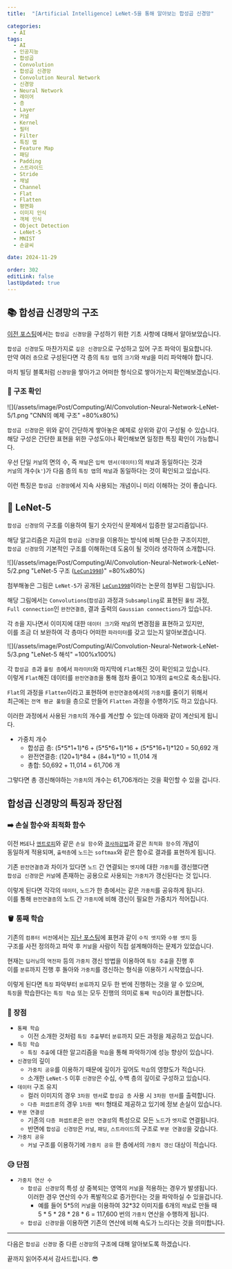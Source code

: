 ```yaml
---
title:  "[Artificial Intelligence] LeNet-5을 통해 알아보는 합성곱 신경망"

categories:
  - AI
tags:
  - AI
  - 인공지능
  - 합성곱
  - Convolution
  - 합성곱 신경망
  - Convolution Neural Network
  - 신경망
  - Neural Network
  - 레이어
  - 층
  - Layer
  - 커널
  - Kernel
  - 필터
  - Filter
  - 특징 맵
  - Feature Map
  - 패딩
  - Padding
  - 스트라이드
  - Stride
  - 채널
  - Channel
  - Flat
  - Flatten
  - 평면화
  - 이미지 인식
  - 객체 인식
  - Object Detection
  - LeNet-5
  - MNIST
  - 손글씨

date: 2024-11-29

order: 302
editLink: false
lastUpdated: true
---
```

## 📚 합성곱 신경망의 구조
[이전 포스팅](/posts/Computing/AI/Convolution-Neural-Network-Intro)에서는 `합성곱 신경망`을 구성하기 위한 기초 사항에 대해서 알아보았습니다.  

`합성곱 신경망`도 마찬가지로 `깊은 신경망`으로 구성하고 있어 구조 파악이 필요합니다.  
만약 여러 `층`으로 구성된다면 각 층의 `특징 맵`의 `크기`와 `채널`을 미리 파악해야 합니다.

마치 빌딩 블록처럼 `신경망`을 쌓아가고 어떠한 형식으로 쌓아가는지 확인해보겠습니다.

### 📕 구조 확인
![](/assets/image/Post/Computing/AI/Convolution-Neural-Network-LeNet-5/1.png "CNN의 예제 구조" =80%x80%)

`합성곱 신경망`은 위와 같이 간단하게 쌓아놓은 예제로 상위와 같이 구성될 수 있습니다.  
해당 구성은 간단한 표현을 위한 구성도이나 확인해보면 일정한 특징 확인이 가능합니다.

우선 단일 `커널`의 면의 수, 즉 `채널`은 `입력 텐서(데이터)`의 `채널`과 동일하다는 것과  
`커널`의 개수(`k'`)가 다음 층의 `특징 맵`의 `채널`과 동일하다는 것이 확인되고 있습니다.

이런 특징은 `합성곱 신경망`에서 지속 사용되는 개념이니 미리 이해하는 것이 좋습니다.

## 💫 LeNet-5
`합성곱 신경망`의 구조를 이용하여 필기 숫자인식 문제에서 입증한 알고리즘입니다.

해당 알고리즘은 지금의 `합성곱 신경망`을 이용하는 방식에 비해 단순한 구조이지만,  
`합성곱 신경망`의 기본적인 구조를 이해하는데 도움이 될 것이라 생각하여 소개합니다.

![](/assets/image/Post/Computing/AI/Convolution-Neural-Network-LeNet-5/2.png "LeNet-5 구조 ([`LeCun1998`](http://vision.stanford.edu/cs598_spring07/papers/Lecun98.pdf))" =80%x80%)

첨부해놓은 그림은 `LeNet-5`가 공개된 [`LeCun1998`](http://vision.stanford.edu/cs598_spring07/papers/Lecun98.pdf)이라는 논문의 첨부된 그림입니다.

해당 그림에서는 `Convolutions`(`합성곱`) 과정과 `Subsampling`로 표현된 `풀링` 과정,  
`Full connection`인 `완전연결층`, 결과 출력의 `Gaussian connections`가 있습니다.

각 `층`을 지나면서 이미지에 대한 `데이터 크기`와 `채널`의 변경점을 표현하고 있지만,  
이를 조금 더 보완하여 각 층마다 어떠한 `파라미터`를 갖고 있는지 알아보겠습니다.

![](/assets/image/Post/Computing/AI/Convolution-Neural-Network-LeNet-5/3.png "LeNet-5 해석" =100%x100%)

각 `합성곱 층`과 `풀링 층`에서 `파라미터`와 마지막에 `Flat`해진 것이 확인되고 있습니다.  
이렇게 `Flat`해진 데이터를 `완전연결층`을 통해 점차 줄이고 10개의 `출력`으로 축소됩니다.

`Flat`의 과정을 `Flatten`이라고 표현하며 `완전연결층`에서의 `가중치`를 줄이기 위해서  
최근에는 `전역 평균 풀링`을 층으로 만들어 `Flatten` 과정을 수행하기도 하고 있습니다.

이러한 과정에서 사용된 `가중치`의 개수를 계산할 수 있는데 아래와 같이 계산되게 됩니다.

- 가중치 개수
  - 합성곱 층: (5\*5\*1+1)\*6 + (5\*5\*6+1)*16 + (5\*5\*16+1)\*120 = 50,692 개
  - 완전연결층: (120+1)\*84 + (84+1)\*10 = 11,014 개
  - 총합: 50,692 + 11,014 = 61,706 개

그렇다면 총 갱신해야하는 `가중치`의 개수는 61,706개라는 것을 확인할 수 있을 겁니다.

## 합성곱 신경망의 특징과 장단점
### ➡️ 손실 함수와 최적화 함수
이전 `MSE`나 [`엔트로피`](/posts/Computing/AI/Cross-entropy)와 같은 `손실 함수`와 [`경사하강법`](/posts/Computing/AI/Gradient-descent)과 같은 `최적화 함수`의 개념이  
동일하게 적용되며, `출력층`에 `노드`는 `softmax`와 같은 함수로 결과를 표현하게 됩니다.

기존 `완전연결층`과 차이가 있다면 `노드` 간 연결되는 `엣지`에 대한 `가중치`를 갱신했다면  
`합성곱 신경망`은 `커널`에 존재하는 공용으로 사용되는 `가중치`가 갱신된다는 것 입니다.

이렇게 된다면 각각의 `데이터`, `노드`가 한 층에서는 같은 `가중치`를 공유하게 됩니다.  
이를 통해 `완전연결층`의 노드 간 `가중치`에 비해 갱신이 필요한 가중치가 적어집니다.

### 🪣 통째 학습
기존의 `컴퓨터 비전`에서는 [지난 포스팅](/posts/Computing/AI/Convolution-Neural-Network-Intro#🔢-특징-맵-feature-map)에 표현과 같이 `수직 엣지`와 `수평 엣지` 등  
구조를 사전 정의하고 파악 후 `커널`을 사람이 직접 설계해야하는 문제가 있었습니다.

현재는 `딥러닝`의 `역전파` 등의 `가중치` 갱신 방법을 이용하여 `특징 추출`을 진행 후  
이를 `분류`까지 진행 후 돌아와 `가중치`를 갱신하는 형식을 이용하기 시작했습니다.

이렇게 된다면 `특징` 파악부터 `분류`까지 모두 한 번에 진행하는 것을 알 수 있으며,  
`특징`을 학습한다는 `특징 학습` 또는 모두 진행의 의미로 `통째 학습`이라 표현합니다.

### 🤔 장점
- `통째 학습`
  - 이전 소개한 것처럼 `특징 추출`부터 `분류`까지 모든 과정을 제공하고 있습니다.
- `특징 학습`
  - `특징 추출`에 대한 알고리즘을 `학습`을 통해 파악하기에 성능 향상이 있습니다.
- `신경망`의 깊이
  - `가중치 공유`를 이용하기 때문에 깊이가 깊어도 `학습`의 영향도가 적습니다.
  - 소개한 `LeNet-5` 이후 `신경망`은 수십, 수백 층의 깊이로 구성하고 있습니다.
- `데이터` 구조 유지
  - 컬러 이미지의 경우 `3차원 텐서`로 `합성곱 층` 사용 시 `3차원 텐서`를 출력합니다.
  - `다층 퍼셉트론`의 경우 `1차원 벡터` 형태로 제공하고 있기에 정보 손실이 있습니다.
- `부분 연결성`
  - 기존의 `다층 퍼셉트론`은 `완전 연결성`의 특성으로 모든 `노드`가 `엣지`로 연결됩니다.
  - 반면에 `합성곱 신경망`은 `커널`, `패딩`, `스트라이드`의 구조로 `부분 연결성`을 갖습니다.
- `가중치 공유`
  - `커널` 구조를 이용하기에 `가중치 공유` 한 층에서의 `가중치 갱신` 대상이 적습니다.

### 😥 단점
- `가중치 연산 수`
  - `합성곱 신경망`의 특성 상 중복되는 영역의 `커널`을 적용하는 경우가 발생됩니다.  
  이러한 경우 연산의 수가 폭발적으로 증가한다는 것을 파악하실 수 있을겁니다.
    - 예를 들어 5\*5의 `커널`을 이용하여 32\*32 이미지를 6개의 `채널`로 만들 때  
      5 \* 5 \* 28 \* 28 \* 6 = 117,600 번의 `가중치` 연산을 수행하게 됩니다.
  - `합성곱 신경망`을 이용하면 기존의 연산에 비해 속도가 느리다는 것을 의미합니다.

- - -

다음은 `합성곱 신경망` 중 다른 `신경망`의 구조에 대해 알아보도록 하겠습니다.

끝까지 읽어주셔서 감사드립니다. 😎